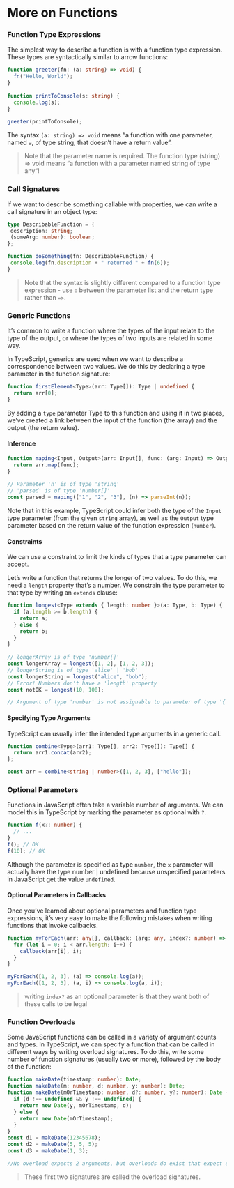 # More on Functions

### Function Type Expressions

The simplest way to describe a function is with a function type expression. These types are syntactically similar to arrow functions:

```ts
function greeter(fn: (a: string) => void) {
  fn("Hello, World");
}
 
function printToConsole(s: string) {
  console.log(s);
}
 
greeter(printToConsole);
```

The syntax ``(a: string) => void`` means “a function with one parameter, named ``a``, of type string, that doesn’t have a return value”.

>Note that the parameter name is required. The function type (string) => void means “a function with a parameter named string of type any“!

### Call Signatures

 If we want to describe something callable with properties, we can write a call signature in an object type:

 ```ts
type DescribableFunction = {
  description: string;
  (someArg: number): boolean;
};

function doSomething(fn: DescribableFunction) {
  console.log(fn.description + " returned " + fn(6));
}
 ```
>Note that the syntax is slightly different compared to a function type expression - use ``:`` between the parameter list and the return type rather than ``=>``.

### Generic Functions

It’s common to write a function where the types of the input relate to the type of the output, or where the types of two inputs are related in some way.

In TypeScript, generics are used when we want to describe a correspondence between two values. We do this by declaring a type parameter in the function signature:

```ts
function firstElement<Type>(arr: Type[]): Type | undefined {
  return arr[0];
}
```
By adding a `type` parameter Type to this function and using it in two places, we’ve created a link between the input of the function (the array) and the output (the return value).

#### Inference

```ts
function maping<Input, Output>(arr: Input[], func: (arg: Input) => Output): Output[] {
  return arr.map(func);
}
 
// Parameter 'n' is of type 'string'
// 'parsed' is of type 'number[]'
const parsed = maping(["1", "2", "3"], (n) => parseInt(n));
```
Note that in this example, TypeScript could infer both the type of the `Input` type parameter (from the given `string` array), as well as the `Output` type parameter based on the return value of the function expression (`number`).

#### Constraints

We can use a constraint to limit the kinds of types that a type parameter can accept.

Let’s write a function that returns the longer of two values. To do this, we need a `length` property that’s a number. We constrain the type parameter to that type by writing an `extends` clause:

```ts
function longest<Type extends { length: number }>(a: Type, b: Type) {
  if (a.length >= b.length) {
    return a;
  } else {
    return b;
  }
}
 
// longerArray is of type 'number[]'
const longerArray = longest([1, 2], [1, 2, 3]);
// longerString is of type 'alice' | 'bob'
const longerString = longest("alice", "bob");
// Error! Numbers don't have a 'length' property
const notOK = longest(10, 100);

// Argument of type 'number' is not assignable to parameter of type '{ length: number; }'.
```

#### Specifying Type Arguments

TypeScript can usually infer the intended type arguments in a generic call.

```ts
function combine<Type>(arr1: Type[], arr2: Type[]): Type[] {
  return arr1.concat(arr2);
};

const arr = combine<string | number>([1, 2, 3], ["hello"]);
```

### Optional Parameters

Functions in JavaScript often take a variable number of arguments. We can model this in TypeScript by marking the parameter as optional with `?`.

```ts
function f(x?: number) {
  // ...
}
f(); // OK
f(10); // OK
```
Although the parameter is specified as type `number`, the `x` parameter will actually have the type number | undefined because unspecified parameters in JavaScript get the value `undefined`.

#### Optional Parameters in Callbacks

Once you’ve learned about optional parameters and function type expressions, it’s very easy to make the following mistakes when writing functions that invoke callbacks.

```ts
function myForEach(arr: any[], callback: (arg: any, index?: number) => void) {
  for (let i = 0; i < arr.length; i++) {
    callback(arr[i], i);
  }
}

myForEach([1, 2, 3], (a) => console.log(a));
myForEach([1, 2, 3], (a, i) => console.log(a, i));
```
>writing `index?` as an optional parameter is that they want both of these calls to be legal

### Function Overloads

Some JavaScript functions can be called in a variety of argument counts and types.
In TypeScript, we can specify a function that can be called in different ways by writing overload signatures. To do this, write some number of function signatures (usually two or more), followed by the body of the function:

```ts
function makeDate(timestamp: number): Date;
function makeDate(m: number, d: number, y: number): Date;
function makeDate(mOrTimestamp: number, d?: number, y?: number): Date {
  if (d !== undefined && y !== undefined) {
    return new Date(y, mOrTimestamp, d);
  } else {
    return new Date(mOrTimestamp);
  }
}
const d1 = makeDate(12345678);
const d2 = makeDate(5, 5, 5);
const d3 = makeDate(1, 3);

//No overload expects 2 arguments, but overloads do exist that expect either 1 or 3 arguments.
```
>These first two signatures are called the overload signatures.


